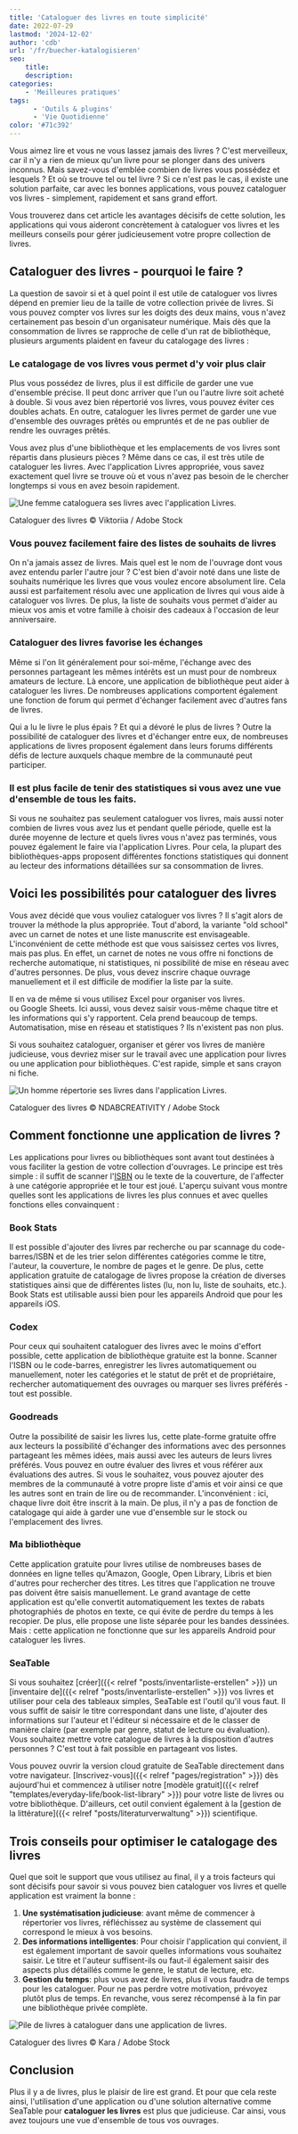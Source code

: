 ```yaml
---
title: 'Cataloguer des livres en toute simplicité'
date: 2022-07-29
lastmod: '2024-12-02'
author: 'cdb'
url: '/fr/buecher-katalogisieren'
seo:
    title:
    description:
categories:
    - 'Meilleures pratiques'
tags:
      - 'Outils & plugins'
      - 'Vie Quotidienne'
color: '#71c392'
---
```


Vous aimez lire et vous ne vous lassez jamais des livres ? C'est merveilleux, car il n'y a rien de mieux qu'un livre pour se plonger dans des univers inconnus. Mais savez-vous d'emblée combien de livres vous possédez et lesquels ? Et où se trouve tel ou tel livre ? Si ce n'est pas le cas, il existe une solution parfaite, car avec les bonnes applications, vous pouvez cataloguer vos livres - simplement, rapidement et sans grand effort.

Vous trouverez dans cet article les avantages décisifs de cette solution, les applications qui vous aideront concrètement à cataloguer vos livres et les meilleurs conseils pour gérer judicieusement votre propre collection de livres.

## Cataloguer des livres - pourquoi le faire ?

La question de savoir si et à quel point il est utile de cataloguer vos livres dépend en premier lieu de la taille de votre collection privée de livres. Si vous pouvez compter vos livres sur les doigts des deux mains, vous n'avez certainement pas besoin d'un organisateur numérique. Mais dès que la consommation de livres se rapproche de celle d'un rat de bibliothèque, plusieurs arguments plaident en faveur du catalogage des livres :

### Le catalogage de vos livres vous permet d'y voir plus clair

Plus vous possédez de livres, plus il est difficile de garder une vue d'ensemble précise. Il peut donc arriver que l'un ou l'autre livre soit acheté à double. Si vous avez bien répertorié vos livres, vous pouvez éviter ces doubles achats. En outre, cataloguer les livres permet de garder une vue d'ensemble des ouvrages prêtés ou empruntés et de ne pas oublier de rendre les ouvrages prêtés.

Vous avez plus d'une bibliothèque et les emplacements de vos livres sont répartis dans plusieurs pièces ? Même dans ce cas, il est très utile de cataloguer les livres. Avec l'application Livres appropriée, vous savez exactement quel livre se trouve où et vous n'avez pas besoin de le chercher longtemps si vous en avez besoin rapidement.

![Une femme cataloguera ses livres avec l'application Livres.](buecher-katalogisieren-frau.jpg)

Cataloguer des livres © Viktoriia / Adobe Stock

### Vous pouvez facilement faire des listes de souhaits de livres

On n'a jamais assez de livres. Mais quel est le nom de l'ouvrage dont vous avez entendu parler l'autre jour ? C'est bien d'avoir noté dans une liste de souhaits numérique les livres que vous voulez encore absolument lire. Cela aussi est parfaitement résolu avec une application de livres qui vous aide à cataloguer vos livres. De plus, la liste de souhaits vous permet d'aider au mieux vos amis et votre famille à choisir des cadeaux à l'occasion de leur anniversaire.

### Cataloguer des livres favorise les échanges

Même si l'on lit généralement pour soi-même, l'échange avec des personnes partageant les mêmes intérêts est un must pour de nombreux amateurs de lecture. Là encore, une application de bibliothèque peut aider à cataloguer les livres. De nombreuses applications comportent également une fonction de forum qui permet d'échanger facilement avec d'autres fans de livres.

Qui a lu le livre le plus épais ? Et qui a dévoré le plus de livres ? Outre la possibilité de cataloguer des livres et d'échanger entre eux, de nombreuses applications de livres proposent également dans leurs forums différents défis de lecture auxquels chaque membre de la communauté peut participer.

### Il est plus facile de tenir des statistiques si vous avez une vue d'ensemble de tous les faits.

Si vous ne souhaitez pas seulement cataloguer vos livres, mais aussi noter combien de livres vous avez lus et pendant quelle période, quelle est la durée moyenne de lecture et quels livres vous n'avez pas terminés, vous pouvez également le faire via l'application Livres. Pour cela, la plupart des bibliothèques-apps proposent différentes fonctions statistiques qui donnent au lecteur des informations détaillées sur sa consommation de livres.

## Voici les possibilités pour cataloguer des livres

Vous avez décidé que vous vouliez cataloguer vos livres ? Il s'agit alors de trouver la méthode la plus appropriée. Tout d'abord, la variante "old school" avec un carnet de notes et une liste manuscrite est envisageable. L'inconvénient de cette méthode est que vous saisissez certes vos livres, mais pas plus. En effet, un carnet de notes ne vous offre ni fonctions de recherche automatique, ni statistiques, ni possibilité de mise en réseau avec d'autres personnes. De plus, vous devez inscrire chaque ouvrage manuellement et il est difficile de modifier la liste par la suite.

Il en va de même si vous utilisez Excel pour organiser vos livres.  
ou Google Sheets. Ici aussi, vous devez saisir vous-même chaque titre et les informations qui s'y rapportent. Cela prend beaucoup de temps. Automatisation, mise en réseau et statistiques ? Ils n'existent pas non plus.

Si vous souhaitez cataloguer, organiser et gérer vos livres de manière judicieuse, vous devriez miser sur le travail avec une application pour livres ou une application pour bibliothèques. C'est rapide, simple et sans crayon ni fiche.

![Un homme répertorie ses livres dans l'application Livres.](buecher-katalogisieren-mann.jpg)

Cataloguer des livres © NDABCREATIVITY / Adobe Stock

## Comment fonctionne une application de livres ?

Les applications pour livres ou bibliothèques sont avant tout destinées à vous faciliter la gestion de votre collection d'ouvrages. Le principe est très simple : il suffit de scanner l'[ISBN](https://de.wikipedia.org/wiki/Internationale_Standardbuchnummer) ou le texte de la couverture, de l'affecter à une catégorie appropriée et le tour est joué. L'aperçu suivant vous montre quelles sont les applications de livres les plus connues et avec quelles fonctions elles convainquent :

### Book Stats

Il est possible d'ajouter des livres par recherche ou par scannage du code-barres/ISBN et de les trier selon différentes catégories comme le titre, l'auteur, la couverture, le nombre de pages et le genre. De plus, cette application gratuite de catalogage de livres propose la création de diverses statistiques ainsi que de différentes listes (lu, non lu, liste de souhaits, etc.). Book Stats est utilisable aussi bien pour les appareils Android que pour les appareils iOS.

### Codex

Pour ceux qui souhaitent cataloguer des livres avec le moins d'effort possible, cette application de bibliothèque gratuite est la bonne. Scanner l'ISBN ou le code-barres, enregistrer les livres automatiquement ou manuellement, noter les catégories et le statut de prêt et de propriétaire, rechercher automatiquement des ouvrages ou marquer ses livres préférés - tout est possible.

### Goodreads

Outre la possibilité de saisir les livres lus, cette plate-forme gratuite offre aux lecteurs la possibilité d'échanger des informations avec des personnes partageant les mêmes idées, mais aussi avec les auteurs de leurs livres préférés. Vous pouvez en outre évaluer des livres et vous référer aux évaluations des autres. Si vous le souhaitez, vous pouvez ajouter des membres de la communauté à votre propre liste d'amis et voir ainsi ce que les autres sont en train de lire ou de recommander. L'inconvénient : ici, chaque livre doit être inscrit à la main. De plus, il n'y a pas de fonction de catalogage qui aide à garder une vue d'ensemble sur le stock ou l'emplacement des livres.

### Ma bibliothèque

Cette application gratuite pour livres utilise de nombreuses bases de données en ligne telles qu'Amazon, Google, Open Library, Libris et bien d'autres pour rechercher des titres. Les titres que l'application ne trouve pas doivent être saisis manuellement. Le grand avantage de cette application est qu'elle convertit automatiquement les textes de rabats photographiés de photos en texte, ce qui évite de perdre du temps à les recopier. De plus, elle propose une liste séparée pour les bandes dessinées. Mais : cette application ne fonctionne que sur les appareils Android pour cataloguer les livres.

### SeaTable

Si vous souhaitez [créer]({{< relref "posts/inventarliste-erstellen" >}}) un [inventaire de]({{< relref "posts/inventarliste-erstellen" >}}) vos livres et utiliser pour cela des tableaux simples, SeaTable est l'outil qu'il vous faut. Il vous suffit de saisir le titre correspondant dans une liste, d'ajouter des informations sur l'auteur et l'éditeur si nécessaire et de le classer de manière claire (par exemple par genre, statut de lecture ou évaluation). Vous souhaitez mettre votre catalogue de livres à la disposition d'autres personnes ? C'est tout à fait possible en partageant vos listes.

Vous pouvez ouvrir la version cloud gratuite de SeaTable directement dans votre navigateur. [Inscrivez-vous]({{< relref "pages/registration" >}}) dès aujourd'hui et commencez à utiliser notre [modèle gratuit]({{< relref "templates/everyday-life/book-list-library" >}}) pour votre liste de livres ou votre bibliothèque. D'ailleurs, cet outil convient également à la [gestion de la littérature]({{< relref "posts/literaturverwaltung" >}}) scientifique.

## Trois conseils pour optimiser le catalogage des livres

Quel que soit le support que vous utilisez au final, il y a trois facteurs qui sont décisifs pour savoir si vous pouvez bien cataloguer vos livres et quelle application est vraiment la bonne :

1. **Une systématisation judicieuse**: avant même de commencer à répertorier vos livres, réfléchissez au système de classement qui correspond le mieux à vos besoins.
2. **Des informations intelligentes**: Pour choisir l'application qui convient, il est également important de savoir quelles informations vous souhaitez saisir. Le titre et l'auteur suffisent-ils ou faut-il également saisir des aspects plus détaillés comme le genre, le statut de lecture, etc.
3. **Gestion du temps**: plus vous avez de livres, plus il vous faudra de temps pour les cataloguer. Pour ne pas perdre votre motivation, prévoyez plutôt plus de temps. En revanche, vous serez récompensé à la fin par une bibliothèque privée complète.

![Pile de livres à cataloguer dans une application de livres.](buecher-stapel.jpg)

Cataloguer des livres © Kara / Adobe Stock

## Conclusion

Plus il y a de livres, plus le plaisir de lire est grand. Et pour que cela reste ainsi, l'utilisation d'une application ou d'une solution alternative comme SeaTable pour **cataloguer les livres** est plus que judicieuse. Car ainsi, vous avez toujours une vue d'ensemble de tous vos ouvrages.
